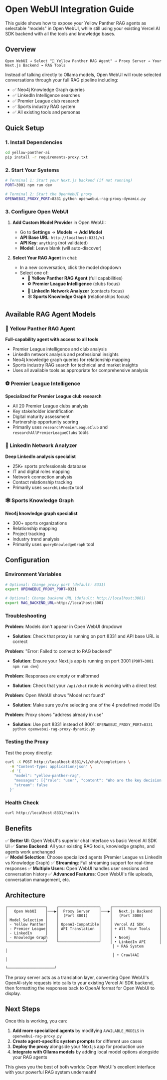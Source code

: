 # Open WebUI Integration Guide

This guide shows how to expose your Yellow Panther RAG agents as selectable "models" in Open WebUI, while still using your existing Vercel AI SDK backend with all the tools and knowledge bases.

## Overview

```
Open WebUI → Select "🐆 Yellow Panther RAG Agent" → Proxy Server → Your Next.js Backend → RAG Tools
```

Instead of talking directly to Ollama models, Open WebUI will route selected conversations through your full RAG pipeline including:
- ✅ Neo4j Knowledge Graph queries
- ✅ LinkedIn Intelligence searches  
- ✅ Premier League club research
- ✅ Sports industry RAG system
- ✅ All existing tools and personas

## Quick Setup

### 1. Install Dependencies
```bash
cd yellow-panther-ai
pip install -r requirements-proxy.txt
```

### 2. Start Your Systems
```bash
# Terminal 1: Start your Next.js backend (if not running)
PORT=3001 npm run dev

# Terminal 2: Start the OpenWebUI proxy
OPENWEBUI_PROXY_PORT=8331 python openwebui-rag-proxy-dynamic.py
```

### 3. Configure Open WebUI

1. **Add Custom Model Provider** in Open WebUI:
   - Go to **Settings** → **Models** → **Add Model**
   - **API Base URL**: `http://localhost:8331/v1`
   - **API Key**: `anything` (not validated)
   - **Model**: Leave blank (will auto-discover)

2. **Select Your RAG Agent** in chat:
   - In a new conversation, click the model dropdown
   - Select one of:
     - 🐆 **Yellow Panther RAG Agent** (full capabilities)
     - ⚽ **Premier League Intelligence** (clubs focus)
     - 🔗 **LinkedIn Network Analyzer** (contacts focus)
     - 🕸️ **Sports Knowledge Graph** (relationships focus)

## Available RAG Agent Models

### 🐆 Yellow Panther RAG Agent
**Full-capability agent with access to all tools**
- Premier League intelligence and club analysis
- LinkedIn network analysis and professional insights
- Neo4j knowledge graph queries for relationship mapping
- Sports industry RAG search for technical and market insights
- Uses all available tools as appropriate for comprehensive analysis

### ⚽ Premier League Intelligence
**Specialized for Premier League club research**
- All 20 Premier League clubs analysis
- Key stakeholder identification
- Digital maturity assessment  
- Partnership opportunity scoring
- Primarily uses `researchPremierLeagueClub` and `researchAllPremierLeagueClubs` tools

### 🔗 LinkedIn Network Analyzer
**Deep LinkedIn analysis specialist**
- 25K+ sports professionals database
- IT and digital roles mapping
- Network connection analysis
- Contact relationship tracking
- Primarily uses `searchLinkedIn` tool

### 🕸️ Sports Knowledge Graph
**Neo4j knowledge graph specialist**
- 300+ sports organizations
- Relationship mapping
- Project tracking
- Industry trend analysis
- Primarily uses `queryKnowledgeGraph` tool

## Configuration

### Environment Variables
```bash
# Optional: Change proxy port (default: 8331)
export OPENWEBUI_PROXY_PORT=8331

# Optional: Change backend URL (default: http://localhost:3001)
export RAG_BACKEND_URL=http://localhost:3001
```

### Troubleshooting

**Problem**: Models don't appear in Open WebUI dropdown
- **Solution**: Check that proxy is running on port 8331 and API base URL is correct

**Problem**: "Error: Failed to connect to RAG backend"
- **Solution**: Ensure your Next.js app is running on port 3001 (`PORT=3001 npm run dev`)

**Problem**: Responses are empty or malformed
- **Solution**: Check that your `/api/chat` route is working with a direct test

**Problem**: Open WebUI shows "Model not found"
- **Solution**: Make sure you're selecting one of the 4 predefined model IDs

**Problem**: Proxy shows "address already in use"
- **Solution**: Use port 8331 instead of 8001: `OPENWEBUI_PROXY_PORT=8331 python openwebui-rag-proxy-dynamic.py`

### Testing the Proxy

Test the proxy directly:
```bash
curl -X POST http://localhost:8331/v1/chat/completions \
  -H "Content-Type: application/json" \
  -d '{
    "model": "yellow-panther-rag",
    "messages": [{"role": "user", "content": "Who are the key decision makers at Brighton?"}],
    "stream": false
  }'
```

### Health Check
```bash
curl http://localhost:8331/health
```

## Benefits

✅ **Better UI**: Open WebUI's superior chat interface vs basic Vercel AI SDK UI
✅ **Same Backend**: All your existing RAG tools, knowledge graphs, and agents work unchanged  
✅ **Model Selection**: Choose specialized agents (Premier League vs LinkedIn vs Knowledge Graph)
✅ **Streaming**: Full streaming support for real-time responses
✅ **Multiple Users**: Open WebUI handles user sessions and conversation history
✅ **Advanced Features**: Open WebUI's file uploads, conversation management, etc.

## Architecture

```
┌─────────────────┐    ┌──────────────────┐    ┌─────────────────────┐
│   Open WebUI    │───▶│  Proxy Server    │───▶│   Next.js Backend   │
│                 │    │  (Port 8001)     │    │   (Port 3000)       │
│ Model Selection │    │                  │    │                     │
│ - Yellow Panther│    │ OpenAI-Compatible│    │ Vercel AI SDK       │
│ - Premier League│    │ API Translation  │    │ + All Your Tools    │
│ - LinkedIn      │    │                  │    │                     │
│ - Knowledge Graph    │                  │    │ • Neo4j             │
└─────────────────┘    └──────────────────┘    │ • LinkedIn API      │
                                                │ • RAG System        │
                                                │ • Crawl4AI          │
                                                └─────────────────────┘
```

The proxy server acts as a translation layer, converting Open WebUI's OpenAI-style requests into calls to your existing Vercel AI SDK backend, then formatting the responses back to OpenAI format for Open WebUI to display.

## Next Steps

Once this is working, you can:
1. **Add more specialized agents** by modifying `AVAILABLE_MODELS` in `openwebui-rag-proxy.py`
2. **Create agent-specific system prompts** for different use cases
3. **Deploy the proxy** alongside your Next.js app for production use
4. **Integrate with Ollama models** by adding local model options alongside your RAG agents

This gives you the best of both worlds: Open WebUI's excellent interface with your powerful RAG system underneath! 